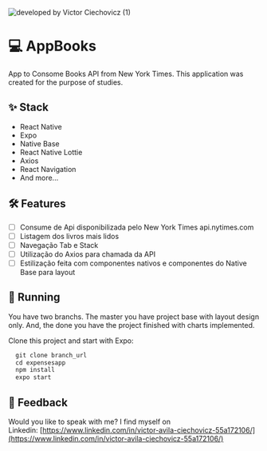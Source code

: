 

![developed by Victor Ciechovicz (1)](https://user-images.githubusercontent.com/106246945/192158561-4bfce5be-4a90-4b3f-8943-7215953374ec.png)


# ****💻 AppBooks****

App to Consome Books API from New York Times. This application was created for the purpose of studies.

## ****✨ Stack****

- React Native
- Expo
- Native Base
- React Native Lottie
- Axios
- React Navigation
- And more...

## **🛠️ Features**

- [ ]  Consume de Api disponibilizada pelo New York Times api.nytimes.com
- [ ]  Listagem dos livros mais lidos 
- [ ]  Navegação Tab e Stack
- [ ]  Utilização do Axios para chamada da API
- [ ]  Estilização feita com componentes nativos e componentes do Native Base para layout

## 🔧 ****Running****

You have two branchs. The master you have project base with layout design only. And, the done you have the project finished with charts implemented.

Clone this project and start with Expo:

```jsx
  git clone branch_url
  cd expensesapp
  npm install
  expo start
```
## ****📄 Feedback****

Would you like to speak with me? I find myself on Linkedin: [https://www.linkedin.com/in/victor-avila-ciechovicz-55a172106/](https://www.linkedin.com/in/victor-avila-ciechovicz-55a172106/)
